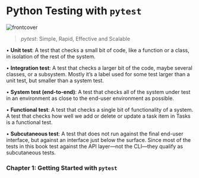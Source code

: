 # Python Testing with `pytest`

![frontcover](https://pragprog.com/titles/bopytest/bopytest_hu6d5b8b63a4954cb696e89b39f929331b_542923_500x0_resize_q75_box.jpg)

> _pytest_:
> Simple, Rapid, Effective and Scalable

• **Unit test**: A test that checks a small bit of code, like a function or a class, in isolation of the
rest of the system.

• **Integration test**: A test that checks a larger bit of the code, maybe several classes, or a
subsystem. Mostly it’s a label used for some test larger than a unit test, but smaller than a system
test.

• **System test (end-to-end)**: A test that checks all of the system under test in an environment as
close to the end-user environment as possible.

• **Functional test**: A test that checks a single bit of functionality of a system. A test that checks
how well we add or delete or update a task item in Tasks is a functional test.

• **Subcutaneous test**: A test that does not run against the final end-user interface, but against an
interface just below the surface. Since most of the tests in this book test against the API
layer—not the CLI—they qualify as subcutaneous tests.

### Chapter 1: Getting Started with `pytest`
